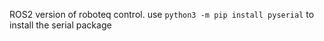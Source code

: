 ROS2 version of roboteq control.
use `python3 -m pip install pyserial` to install the serial package

